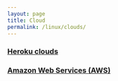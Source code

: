 ```yaml
---
layout: page
title: Cloud
permalink: /linux/clouds/
---
```


### [Heroku clouds](/linux/clouds/heroku/)

### [Amazon Web Services (AWS)](/linux/clouds/aws/)
